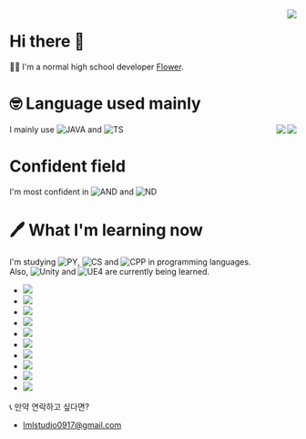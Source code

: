 <img align="right" src="https://github-readme-stats.vercel.app/api?username=nobrain0917&show_icons=true&theme=tokyonight" />


# Hi there 👋 
 🙋‍♂️ I'm a normal high school developer [Flower](https://flower.msub.kr).

# 🤓 Language used mainly
 I mainly use ![JAVA](https://img.shields.io/badge/Java-007396?style=for-the-badge&logo=java&logoColor=white) and ![TS](https://img.shields.io/badge/TypeScript-3178C6?style=for-the-badge&logo=typescript&logoColor=white)
<img align="right" src="https://github-readme-stats.vercel.app/api/top-langs/?username=nobrain0917&layout=compact&hide=css,xml&theme=tokyonight" />
<img align="right" src="https://komarev.com/ghpvc/?username=nobrain0917" />

# Confident field
 I'm most confident in  ![AND](https://img.shields.io/badge/Android-3ddc84?style=for-the-badge&logo=android&logoColor=white) and ![ND](https://img.shields.io/badge/Node.js-339933?style=for-the-badge&logo=node.js&logoColor=white)

# 🖊 What I'm learning now
 I'm studying ![PY](https://img.shields.io/badge/Python-3776ab?style=for-the-badge&logo=python&logoColor=white), ![CS](https://img.shields.io/badge/C%23-23912?style=for-the-badge&logo=c%20sharp&logoColor=white) and ![CPP](https://img.shields.io/badge/C++-00599C?style=for-the-badge&logo=c%2b%2b&logoColor=white) in programming languages.    
 Also, ![Unity](https://img.shields.io/badge/Unity-000000?style=for-the-badge&logo=unity&logoColor=white) and ![UE4](https://img.shields.io/badge/Unreal%20Engine-313131?style=for-the-badge&logo=unreal%20engine&logoColor=white) are currently being learned.
 - <img src="https://img.shields.io/badge/C%23-23912?style=for-the-badge&logo=c%20sharp&logoColor=white"/>
 - <img src="https://img.shields.io/badge/Unity-000000?style=for-the-badge&logo=unity&logoColor=white"/>
 - <img src="https://img.shields.io/badge/C++-00599C?style=for-the-badge&logo=c%2b%2b&logoColor=white"/>
 - <img src="https://img.shields.io/badge/Unreal%20Engine-313131?style=for-the-badge&logo=unreal%20engine&logoColor=white"/>
 - <img src="https://img.shields.io/badge/Java-007396?style=flat-square&logo=java&logoColor=white"/>
 - <img src="https://img.shields.io/badge/JavaScript-F7DF1E?style=flat-square&logo=javascript&logoColor=white"/>
 - <img src="https://img.shields.io/badge/TypeScript-3178C6?style=flat-square&logo=typescript&logoColor=white"/>
 - <img src="https://img.shields.io/badge/Node.js-339933?style=flat-square&logo=node.js&logoColor=white"/>
 - <img src="https://img.shields.io/badge/Python-3776ab?style=flat-square&logo=python&logoColor=white"/>
 - <img src="https://img.shields.io/badge/Android-3ddc84?style=flat-square&logo=android&logoColor=white"/>
 
📞 만약 연락하고 싶다면?
 - lmlstudio0917@gmail.com
